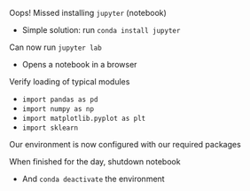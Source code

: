 Oops! Missed installing `jupyter` (notebook)
- Simple solution: run `conda install jupyter`

Can now run `jupyter lab`
- Opens a notebook in a browser

Verify loading of typical modules
- `import pandas as pd`
- `import numpy as np`
- `import matplotlib.pyplot as plt`
- `import sklearn`

Our environment is now configured with our required packages

When finished for the day, shutdown notebook
- And `conda deactivate` the environment


